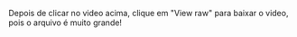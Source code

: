 Depois de clicar no video acima, clique em "View raw" para baixar o video, pois o arquivo é muito grande!